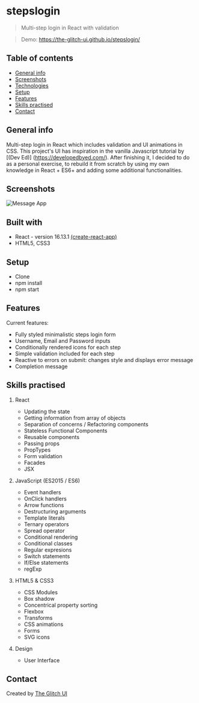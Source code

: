 # stepslogin
> Multi-step login in React with validation

> Demo: https://the-glitch-ui.github.io/stepslogin/

## Table of contents

- [General info](#general-info)
- [Screenshots](#screenshots)
- [Technologies](#technologies)
- [Setup](#setup)
- [Features](#features)
- [Skills practised](#skills)
- [Contact](#contact)

## General info

Multi-step login in React which includes validation and UI animations in CSS.
This project's UI has inspiration in the vanilla Javascript tutorial by [(Dev Ed)] (https://developedbyed.com/).
After finishing it, I decided to do as a personal exercise, to rebuild it from scratch by using my own knowledge in React + ES6+ and adding some additional functionalities.

## Screenshots

![Message App](https://github.com/the-glitch-ui/messagesapp/blob/master/img_loginscreen.jpg)

## Built with

- React - version 16.13.1 [(create-react-app)](https://github.com/facebook/create-react-app)
- HTML5, CSS3

## Setup

- Clone
- npm install
- npm start

## Features

Current features:

- Fully styled minimalistic steps login form
- Username, Email and Password inputs
- Conditionally rendered icons for each step
- Simple validation included for each step
- Reactive to errors on submit: changes style and displays error message
- Completion message

## Skills practised

1. React

   - Updating the state
   - Getting information from array of objects
   - Separation of concerns / Refactoring components
   - Stateless Functional Components
   - Reusable components
   - Passing props
   - PropTypes
   - Form validation
   - Facades
   - JSX

2. JavaScript (ES2015 / ES6)

   - Event handlers
   - OnClick handlers
   - Arrow functions
   - Destructuring arguments
   - Template literals
   - Ternary operators
   - Spread operator
   - Conditional rendering
   - Conditional classes
   - Regular expresions
   - Switch statements
   - If/Else statements
   - regExp

3. HTML5 & CSS3

   - CSS Modules
   - Box shadow
   - Concentrical property sorting
   - Flexbox
   - Transforms
   - CSS animations
   - Forms
   - SVG icons

4. Design
   - User Interface

## Contact

Created by [The Glitch UI](https://github.com/the-glitch-ui)
